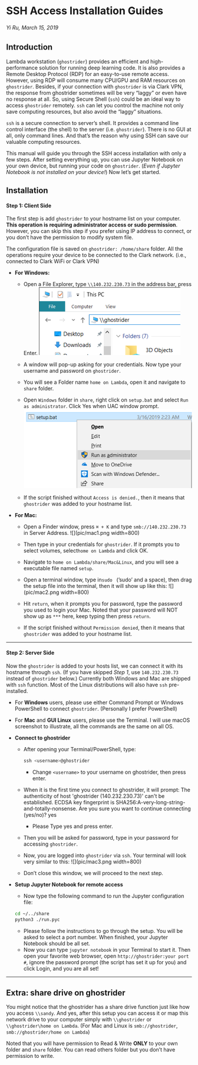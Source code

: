 # SSH Access Installation Guides
###### Yi Ru, March 15, 2019

## Introduction
Lambda workstation (`ghostrider`) provides an efficient and high-performance solution for running deep learning code. It is also provides a Remote Desktop Protocol (RDP) for an easy-to-use remote access. However, using RDP will consume many CPU/GPU and RAM resources on `ghostrider`. Besides, if your connection with `ghostrider` is via Clark VPN, the response from ghostrider sometimes will be very “laggy” or even have no response at all. So, using Secure Shell (`ssh`) could be an ideal way to access `ghostrider` remotely. `ssh` can let you control the machine not only save computing resources, but also avoid the “laggy” situations. 

`ssh` is a secure connection to server’s shell. It provides a command line control interface (the shell) to the server (i.e. `ghostrider`). There is no GUI at all, only command lines. And that’s the reason why using SSH can save our valuable computing resources. 

This manual will guide you through the SSH access installation with only a few steps. After setting everything up, you can use Jupyter Notebook on your own device, but running your code on `ghostrider`. (*Even if Jupyter Notebook is not installed on your device!*)
Now let’s get started.

## Installation
#### Step 1: Client Side
The first step is add `ghostrider` to your hostname list on your computer. **This operation is requiring administrator access or sudo permission**. However, you can skip this step if you prefer using IP address to connect, or you don’t have the permission to modify system file. 

The configuration file is saved on `ghostrider: /home/share` folder. All the operations require your device to be connected to the Clark network. (i.e., connected to Clark WiFi or Clark VPN)

* **For Windows:**
	* Open a File Explorer, type `\\140.232.230.73` in the address bar, press Enter.
	![](pic/1.png)

	* A window will pop-up asking for your credentials. Now type your username and password on `ghostrider`. 
	* You will see a Folder name `home on Lambda`, open it and navigate to `share` folder.
	* Open `Windows` folder in `share`, right click on `setup.bat` and select `Run as administrator`. Click Yes when UAC window prompt.
	![](pic/2.png)
	* If the script finished without `Access is denied.`, then it means that `ghostrider` was added to your hostname list.   
		  

* **For Mac:**
	* Open a Finder window, press `⌘ + K` and type `smb://140.232.230.73` in Server Address. 
	![](pic/mac1.png width=800)
	* Then type in your credentials for `ghostrider`. If it prompts you to select volumes, select`home on Lambda` and click OK.
	* Navigate to `home on Lambda/share/Mac&Linux`, and you will see a executable file named `setup`.
	* Open a terminal window, type in`sudo ` (’sudo’ and a space), then drag the setup file into the terminal, then it will show up like this:
	![](pic/mac2.png width=800)

	* Hit `return`, when it prompts you for password, type the password you used to login your Mac. Noted that your password will NOT show up as `***` here, keep typing then press `return`.
	* If the script finished without `Permission denied`, then it means that `ghostrider` was added to your hostname list. 
---- 

#### Step 2: Server Side
Now the `ghostrider` is added to your hosts list, we can connect it with its hostname through `ssh`. (If you have skipped *Step 1*, use `140.232.230.73` instead of `ghostrider` below.) Currently both Windows and Mac are shipped with `ssh` function. Most of the Linux distributions will also have `ssh` pre-installed. 
* For **Windows** users, please use either Command Prompt or Windows PowerShell to connect `ghostrider`. (Personally I prefer PowerShell)
* For **Mac** and **GUI Linux** users, please use the Terminal. 
I will use macOS screenshot to illustrate, all the commands are the same on all OS.

* **Connect to ghostrider**
	* After opening your Terminal/PowerShell, type:
		```js
		ssh <username>@ghostrider
		```
		* Change `<username>` to your username on ghostrider, then press enter.

	* When it is the first time you connect to ghostrider, it will prompt:
			The authenticity of host 'ghostrider (140.232.230.73)' can't be established. 
			ECDSA key fingerprint is SHA256:A-very-long-string-and-totally-nonsense.
			Are you sure you want to continue connecting (yes/no)? yes
		* Please Type yes and press enter.
	* Then you will be asked for password, type in your password for accessing `ghostrider`. 
	* Now, you are logged into `ghostrider` via `ssh`. Your terminal will look very similar to this:
		![](pic/mac3.png width=800)
	*  Don’t close this window, we will proceed to the next step.   
		  

* **Setup Jupyter Notebook for remote access**
	* Now type the following command to run the Jupyter configuration file:
	```bash
	cd ~/../share
	python3 ./run.pyc
	```
	* Please follow the instructions to go through the setup. You will be asked to select a port number. When finished, your Jupyter Notebook should be all set.
	* Now you can type `jupyter notebook` in your Terminal to start it. Then open your favorite web browser, open `http://ghostrider:your port #`, ignore the password prompt (the script has set it up for you) and click Login, and you are all set!
---- 
## Extra: share drive on ghostrider
You might notice that the ghostrider has a share drive function just like how you access `\\sandy`. And yes, after this setup you can access it or map this network drive to your computer simply with `\\ghostrider` or `\\ghostrider\home on Lambda`. (For Mac and Linux is `smb://ghostrider`, `smb://ghostrider/home on Lambda`)

Noted that you will have permission to Read & Write **ONLY** to your own folder and `share` folder. You can read others folder but you don’t have permission to write.
